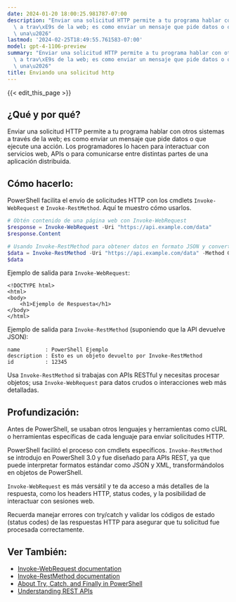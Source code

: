 ```yaml
---
date: 2024-01-20 18:00:25.981787-07:00
description: "Enviar una solicitud HTTP permite a tu programa hablar con otros sistemas\
  \ a trav\xE9s de la web; es como enviar un mensaje que pide datos o que ejecute\
  \ una\u2026"
lastmod: '2024-02-25T18:49:55.761583-07:00'
model: gpt-4-1106-preview
summary: "Enviar una solicitud HTTP permite a tu programa hablar con otros sistemas\
  \ a trav\xE9s de la web; es como enviar un mensaje que pide datos o que ejecute\
  \ una\u2026"
title: Enviando una solicitud http
---
```


{{< edit_this_page >}}

## ¿Qué y por qué?
Enviar una solicitud HTTP permite a tu programa hablar con otros sistemas a través de la web; es como enviar un mensaje que pide datos o que ejecute una acción. Los programadores lo hacen para interactuar con servicios web, APIs o para comunicarse entre distintas partes de una aplicación distribuida.

## Cómo hacerlo:
PowerShell facilita el envío de solicitudes HTTP con los cmdlets `Invoke-WebRequest` e `Invoke-RestMethod`. Aquí te muestro cómo usarlos.

```PowerShell
# Obtén contenido de una página web con Invoke-WebRequest
$response = Invoke-WebRequest -Uri "https://api.example.com/data"
$response.Content

# Usando Invoke-RestMethod para obtener datos en formato JSON y convertirlos directamente en objetos de PowerShell
$data = Invoke-RestMethod -Uri "https://api.example.com/data" -Method Get
$data
```

Ejemplo de salida para `Invoke-WebRequest`:
```
<!DOCTYPE html>
<html>
<body>
    <h1>Ejemplo de Respuesta</h1>
</body>
</html>
```

Ejemplo de salida para `Invoke-RestMethod` (suponiendo que la API devuelve JSON):
```
name        : PowerShell Ejemplo
description : Esto es un objeto devuelto por Invoke-RestMethod
id          : 12345
```

Usa `Invoke-RestMethod` si trabajas con APIs RESTful y necesitas procesar objetos; usa `Invoke-WebRequest` para datos crudos o interacciones web más detalladas.

## Profundización:
Antes de PowerShell, se usaban otros lenguajes y herramientas como cURL o herramientas específicas de cada lenguaje para enviar solicitudes HTTP. 

PowerShell facilitó el proceso con cmdlets específicos. `Invoke-RestMethod` se introdujo en PowerShell 3.0 y fue diseñado para APIs REST, ya que puede interpretar formatos estándar como JSON y XML, transformándolos en objetos de PowerShell.

`Invoke-WebRequest` es más versátil y te da acceso a más detalles de la respuesta, como los headers HTTP, status codes, y la posibilidad de interactuar con sesiones web.

Recuerda manejar errores con try/catch y validar los códigos de estado (status codes) de las respuestas HTTP para asegurar que tu solicitud fue procesada correctamente.

## Ver También:
- [Invoke-WebRequest documentation](https://docs.microsoft.com/en-us/powershell/module/microsoft.powershell.utility/invoke-webrequest)
- [Invoke-RestMethod documentation](https://docs.microsoft.com/en-us/powershell/module/microsoft.powershell.utility/invoke-restmethod)
- [About Try, Catch, and Finally in PowerShell](https://docs.microsoft.com/en-us/powershell/scripting/learn/deep-dives/everything-about-exceptions)
- [Understanding REST APIs](https://www.redhat.com/en/topics/api/what-is-a-rest-api)
